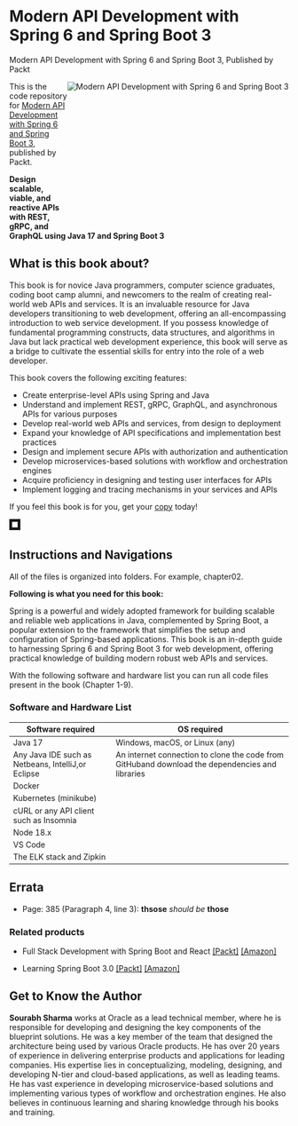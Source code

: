 # Modern API Development with Spring 6 and Spring Boot 3
Modern API Development with Spring 6 and Spring Boot 3, Published by Packt

<a href="https://www.packtpub.com/product/modern-api-development-with-spring-6-and-spring-boot-3/9781804613276"><img src="https://static.packt-cdn.com/products/9781804613276/cover/smaller" alt="Modern API Development with Spring 6 and Spring Boot 3" height="256px" align="right"></a>

This is the code repository for [Modern API Development with Spring 6 and Spring Boot 3](https://www.packtpub.com/product/modern-api-development-with-spring-6-and-spring-boot-3/9781804613276), published by Packt.

**Design scalable, viable, and reactive APIs with REST, gRPC, and GraphQL using Java 17 and Spring Boot 3**

## What is this book about?

This book is for novice Java programmers, computer science graduates, coding boot camp alumni, and newcomers to the realm of creating real-world web APIs and services. It is an invaluable resource for Java developers transitioning to web development, offering an all-encompassing introduction to web service development. If you possess knowledge of fundamental programming constructs, data structures, and algorithms in Java but lack practical web development experience, this book will serve as a bridge to cultivate the essential skills for entry into the role of a web developer.

This book covers the following exciting features:

* Create enterprise-level APIs using Spring and Java
* Understand and implement REST, gRPC, GraphQL, and asynchronous APIs for various purposes
* Develop real-world web APIs and services, from design to deployment
* Expand your knowledge of API specifications and implementation best practices
* Design and implement secure APIs with authorization and authentication
* Develop microservices-based solutions with workflow and orchestration engines
* Acquire proficiency in designing and testing user interfaces for APIs
* Implement logging and tracing mechanisms in your services and APIs
  
If you feel this book is for you, get your [copy](https://www.amazon.com/Modern-API-Development-Spring-Boot/dp/1804613274) today!

<a href="https://www.packtpub.com/?utm_source=github&utm_medium=banner&utm_campaign=GitHubBanner"><img src="https://raw.githubusercontent.com/PacktPublishing/GitHub/master/GitHub.png" 
alt="https://www.packtpub.com/" border="5" /></a>

## Instructions and Navigations
All of the files is organized into folders. For example, chapter02.


**Following is what you need for this book:**

Spring is a powerful and widely adopted framework for building scalable and reliable web applications in Java, complemented by Spring Boot, a popular extension to the framework that simplifies the setup and configuration of Spring-based applications. This book is an in-depth guide to harnessing Spring 6 and Spring Boot 3 for web development, offering practical knowledge of building modern robust web APIs and services.


With the following software and hardware list you can run all code files present in the book (Chapter 1-9).

### Software and Hardware List
| Software required                    | OS required                         |
| ------------------------------------ | ----------------------------------- |
| Java 17                     | Windows, macOS, or Linux (any)                        |
|  Any Java IDE such as Netbeans, IntelliJ,or Eclipse    |An internet connection to clone the code from GitHuband download the dependencies and libraries |
| Docker                        |
|   Kubernetes (minikube)                                   |            |
|   cURL or any API client such as Insomnia                                   |         |
|    Node 18.x                                  |           |
|            VS Code                          |          |
| The ELK stack and Zipkin                  |                     |

## Errata
* Page: 385 (Paragraph 4, line 3): **thsose** _should be_ **those**

### Related products <Other books you may enjoy>
* Full Stack Development with Spring Boot and React  [[Packt]](https://www.packtpub.com/product/full-stack-development-with-spring-boot-and-react-third-edition/9781801816786) [[Amazon]](https://www.amazon.in/Full-Stack-Development-Spring-React/dp/1801816786)

* Learning Spring Boot 3.0  [[Packt]](https://www.packtpub.com/product/learning-spring-boot-30-third-edition/9781803233307) [[Amazon]](https://www.amazon.in/Learning-Spring-Boot-lightning-fast-microservices/dp/1803233303/ref=tmm_pap_swatch_0?_encoding=UTF8&qid=&sr=)

## Get to Know the Author
**Sourabh Sharma** works at Oracle as a lead technical member, where he is responsible for developing and designing the key components of the blueprint solutions. He was a key member of the team that designed the architecture being used by various Oracle products. He has over 20 years of experience in delivering enterprise products and applications for leading companies. His expertise lies in conceptualizing, modeling, designing, and developing N-tier and cloud-based applications, as well as leading teams. He has vast experience in developing microservice-based solutions and implementing various types of workflow and orchestration engines. He also believes in continuous learning and sharing knowledge through his books and training.

